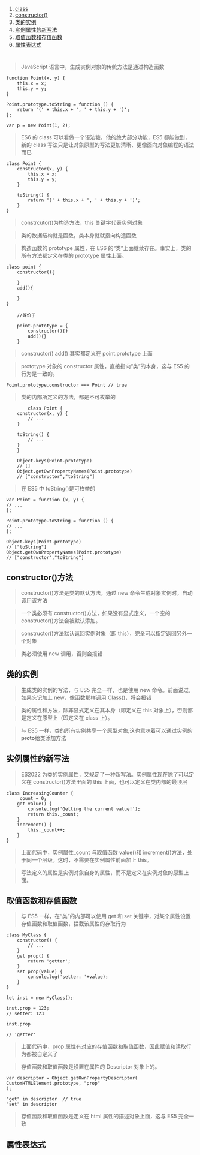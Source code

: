 1. <a href='#class'>class</a>
2. <a href="#constructor()">constructor()</a>
3. <a href='#类的实例'>类的实例</a>
4. <a href='#实例属性的新写法'>实例属性的新写法</a>
5. <a href='#取值函数和存值函数'>取值函数和存值函数</a>
6. <a href='#属性表达式'>属性表达式</a>

# <a name='class'></a>

> JavaScript 语言中，生成实例对象的传统方法是通过构造函数

    function Point(x, y) {
        this.x = x;
        this.y = y;
    }

    Point.prototype.toString = function () {
        return '(' + this.x + ', ' + this.y + ')';
    };

    var p = new Point(1, 2);

> ES6 的 class 可以看做一个语法糖，他的绝大部分功能，ES5 都能做到，新的 class 写法只是让对象原型的写法更加清晰、更像面向对象编程的语法而已

    class Point {
        constructor(x, y) {
            this.x = x;
            this.y = y;
        }

        toString() {
            return '(' + this.x + ', ' + this.y + ')';
        }
    }

> constrcutor()为构造方法，this 关键字代表实例对象

> 类的数据结构就是函数，类本身就就指向构造函数

> 构造函数的 prototype 属性，在 ES6 的“类”上面继续存在。事实上，类的所有方法都定义在类的 prototype 属性上面。

    class point {
        constructor(){

        }
        add(){

        }
    }

        //等价于

        point.prototype = {
            constructor(){}
            add(){}
        }

> constructor() add() 其实都定义在 point.prototype 上面

> prototype 对象的 constructor 属性，直接指向“类”的本身，这与 ES5 的行为是一致的。

    Point.prototype.constructor === Point // true

> 类的内部所定义的方法，都是不可枚举的

            class Point {
        constructor(x, y) {
            // ...
        }

        toString() {
            // ...
        }
        }

        Object.keys(Point.prototype)
        // []
        Object.getOwnPropertyNames(Point.prototype)
        // ["constructor","toString"]

> 在 ES5 中 toString()是可枚举的

    var Point = function (x, y) {
    // ...
    };

    Point.prototype.toString = function () {
    // ...
    };

    Object.keys(Point.prototype)
    // ["toString"]
    Object.getOwnPropertyNames(Point.prototype)
    // ["constructor","toString"]

## <a name="constructor()">constructor()方法</a>

> constructor()方法是类的默认方法，通过 new 命令生成对象实例时，自动调用该方法

> 一个类必须有 constructor()方法，如果没有显式定义，一个空的 constructor()方法会被默认添加。

> constructor()方法默认返回实例对象（即 this），完全可以指定返回另外一个对象

> 类必须使用 new 调用，否则会报错

## <a name='类的实例'>类的实例</a>

> 生成类的实例的写法，与 ES5 完全一样，也是使用 new 命令。前面说过，如果忘记加上 new，像函数那样调用 Class()，将会报错

> 类的属性和方法，除非显式定义在其本身（即定义在 this 对象上），否则都是定义在原型上（即定义在 class 上）。

> 与 ES5 一样，类的所有实例共享一个原型对象,这也意味着可以通过实例的**proto**给类添加方法

## <a name='实例属性的新写法'>实例属性的新写法</a>

> ES2022 为类的实例属性，又规定了一种新写法。实例属性现在除了可以定义在 constructor()方法里面的 this 上面，也可以定义在类内部的最顶层

    class IncreasingCounter {
        _count = 0;
        get value() {
            console.log('Getting the current value!');
            return this._count;
        }
        increment() {
            this._count++;
        }
    }

> 上面代码中，实例属性\_count 与取值函数 value()和 increment()方法，处于同一个层级。这时，不需要在实例属性前面加上 this。

> 写法定义的属性是实例对象自身的属性，而不是定义在实例对象的原型上面。

## <a name="取值函数和存值函数">取值函数和存值函数</a>

> 与 ES5 一样，在“类”的内部可以使用 get 和 set 关键字，对某个属性设置存值函数和取值函数，拦截该属性的存取行为

    class MyClass {
        constructor() {
            // ...
        }
        get prop() {
            return 'getter';
        }
        set prop(value) {
            console.log('setter: '+value);
        }
    }

    let inst = new MyClass();

    inst.prop = 123;
    // setter: 123

    inst.prop

    // 'getter'

> 上面代码中，prop 属性有对应的存值函数和取值函数，因此赋值和读取行为都被自定义了

> 存值函数和取值函数是设置在属性的 Descriptor 对象上的。

    var descriptor = Object.getOwnPropertyDescriptor(
    CustomHTMLElement.prototype, "prop"
    );

    "get" in descriptor  // true
    "set" in descriptor

> 存值函数和取值函数是定义在 html 属性的描述对象上面，这与 ES5 完全一致

## <a name='属性表达式'>属性表达式</a>
